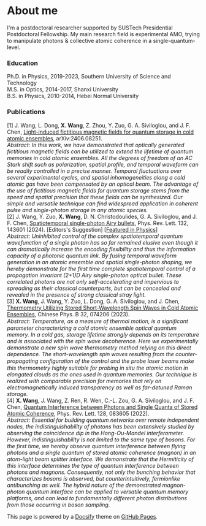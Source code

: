# About me

I'm a postdoctoral researcher supported by SUSTech Presidential Postdoctoral Fellowship. My main research field is experimental AMO, trying to manipulate photons & collective atomic coherence in a single-quantum-level.  

### Education
Ph.D. in Physics, 2019-2023, Southern University of Science and Technology  
M.S. in Optics, 2014-2017, Shanxi University  
B.S. in Physics, 2010-2014, Hebei Normal University  

### Publications  
\[1\] J. Wang, L. Dong, **X. Wang**, Z. Zhou, Y. Zuo, G. A. Siviloglou, and J. F. Chen, [Light-induced fictitious magnetic fields for quantum storage in cold atomic ensembles](https://arxiv.org/abs/2406.08251), arXiv:2406.08251.  
*Abstract: In this work, we have demonstrated that optically generated fictitious magnetic fields can be utilized to extend the lifetime of quantum memories in cold atomic ensembles. All the degrees of freedom of an AC Stark shift such as polarization, spatial profile, and temporal waveform can be readily controlled in a precise manner. Temporal fluctuations over several experimental cycles, and spatial inhomogeneities along a cold atomic gas have been compensated by an optical beam. The advantage of the use of fictitious magnetic fields for quantum storage stems from the speed and spatial precision that these fields can be synthesized. Our simple and versatile technique can find widespread application in coherent pulse and single-photon storage in any atomic species.*  
\[2\] J. Wang, Y. Zuo, **X. Wang**, D. N. Christodoulides, G. A. Siviloglou, and J. F. Chen, [Spatiotemporal single-photon Airy bullets](https://link.aps.org/doi/10.1103/PhysRevLett.132.143601), Phys. Rev. Lett. 132, 143601 (2024). [Editors's Suggestion] [[Featured in Physics](https://link.aps.org/doi/10.1103/Physics.17.53)]  
*Abstract: Uninhibited control of the complex spatiotemporal quantum wavefunction of a single photon has so far remained elusive even though it can dramatically increase the encoding flexibility and thus the information capacity of a photonic quantum link. By fusing temporal waveform generation in an atomic ensemble and spatial single-photon shaping, we hereby demonstrate for the first time complete spatiotemporal control of a propagation invariant (2+1)D Airy single-photon optical bullet. These correlated photons are not only self-accelerating and impervious to spreading as their classical counterparts, but can be concealed and revealed in the presence of strong classical stray light.*  
\[3\] **X. Wang**, J. Wang, Y. Zuo, L. Dong, G. A. Siviloglou, and J. Chen, [Thermometry Utilizing Stored Short-Wavelength Spin Waves in Cold Atomic Ensembles](https://iopscience.iop.org/article/10.1088/1674-1056/accb4f), Chinese Phys. B 32, 074206 (2023).  
*Abstract: Temperature, as a measure of thermal motion, is a signiﬁcant parameter characterizing a cold atomic ensemble optical quantum memory. In a cold gas, storage lifetime strongly depends on its temperature and is associated with the spin wave decoherence. Here we experimentally demonstrate a new spin wave thermometry method relying on this direct dependence. The short-wavelength spin waves resulting from the counter-propagating conﬁguration of the control and the probe laser beams make this thermometry highly suitable for probing in situ the atomic motion in elongated clouds as the ones used in quantum memories. Our technique is realized with comparable precision for memories that rely on electromagnetically induced transparency as well as far-detuned Raman storage.*  
\[4\] **X. Wang**, J. Wang, Z. Ren, R. Wen, C.-L. Zou, G. A. Siviloglou, and J. F. Chen, [Quantum Interference between Photons and Single Quanta of Stored Atomic Coherence](https://link.aps.org/doi/10.1103/PhysRevLett.128.083605), Phys. Rev. Lett. 128, 083605 (2022).  
*Abstract: Essential for building quantum networks over remote independent nodes, the indistinguishability of photons has been extensively studied by observing the coincidence dip in the Hong-Ou-Mandel interferometer. However, indistinguishability is not limited to the same type of bosons. For the first time, we hereby observe quantum interference between flying photons and a single quantum of stored atomic coherence (magnon) in an atom-light beam splitter interface. We demonstrate that the Hermiticity of this interface determines the type of quantum interference between photons and magnons. Consequently, not only the bunching behavior that characterizes bosons is observed, but counterintuitively, fermionlike antibunching as well. The hybrid nature of the demonstrated magnon-photon quantum interface can be applied to versatile quantum memory platforms, and can lead to fundamentally different photon distributions from those occurring in boson sampling.*


This page is powered by a [Docsify][1] theme on [GitHub Pages][2].

[1]: https://docsify.js.org
[2]: https://pages.github.com/
